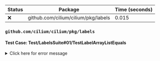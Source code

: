 | Status | Package | Time (seconds) |
|--------|---------|----------------|
| :x:    | github.com/cilium/cilium/pkg/labels | 0.015          |

### `github.com/cilium/cilium/pkg/labels`
#### Test Case: Test/LabelsSuite#01/TestLabelArrayListEquals
<details><summary>Click here for error message</summary>

    arraylist_test.go:50: 
        ... obtained bool = false
        ... expected bool = true
        
</details>
